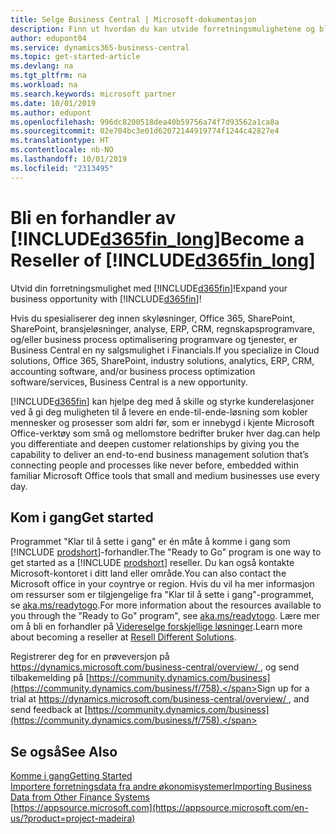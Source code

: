 ```yaml
---
title: Selge Business Central | Microsoft-dokumentasjon
description: Finn ut hvordan du kan utvide forretningsmulighetene og bli en Microsoft-partnere og Business Central-forhandler.
author: edupont04
ms.service: dynamics365-business-central
ms.topic: get-started-article
ms.devlang: na
ms.tgt_pltfrm: na
ms.workload: na
ms.search.keywords: microsoft partner
ms.date: 10/01/2019
ms.author: edupont
ms.openlocfilehash: 996dc8200518dea40b59756a74f7d93562a1ca8a
ms.sourcegitcommit: 02e704bc3e01d62072144919774f1244c42827e4
ms.translationtype: HT
ms.contentlocale: nb-NO
ms.lasthandoff: 10/01/2019
ms.locfileid: "2313495"
---
```

# <a name="become-a-reseller-of-included365fin_longincludesd365fin_long_mdmd"></a><span data-ttu-id="321e7-103">Bli en forhandler av [!INCLUDE[d365fin_long](includes/d365fin_long_md.md)]</span><span class="sxs-lookup"><span data-stu-id="321e7-103">Become a Reseller of [!INCLUDE[d365fin_long](includes/d365fin_long_md.md)]</span></span>
<span data-ttu-id="321e7-104">Utvid din forretningsmulighet med [!INCLUDE[d365fin](includes/d365fin_md.md)]!</span><span class="sxs-lookup"><span data-stu-id="321e7-104">Expand your business opportunity with [!INCLUDE[d365fin](includes/d365fin_md.md)]!</span></span>  

<span data-ttu-id="321e7-105">Hvis du spesialiserer deg innen skyløsninger, Office 365, SharePoint, SharePoint, bransjeløsninger, analyse, ERP, CRM, regnskapsprogramvare, og/eller business process optimalisering programvare og tjenester, er Business Central en ny salgsmulighet i Financials.</span><span class="sxs-lookup"><span data-stu-id="321e7-105">If you specialize in Cloud solutions, Office 365, SharePoint, industry solutions, analytics, ERP, CRM, accounting software, and/or business process optimization software/services, Business Central is a new opportunity.</span></span>   

[!INCLUDE[d365fin](includes/d365fin_md.md)] <span data-ttu-id="321e7-106">kan hjelpe deg med å skille og styrke kunderelasjoner ved å gi deg muligheten til å levere en ende-til-ende-løsning som kobler mennesker og prosesser som aldri før, som er innebygd i kjente Microsoft Office-verktøy som små og mellomstore bedrifter bruker hver dag.</span><span class="sxs-lookup"><span data-stu-id="321e7-106">can help you differentiate and deepen customer relationships by giving you the capability to deliver an end-to-end business management solution that’s connecting people and processes like never before, embedded within familiar Microsoft Office tools that small and medium businesses use every day.</span></span>  

## <a name="get-started"></a><span data-ttu-id="321e7-107">Kom i gang</span><span class="sxs-lookup"><span data-stu-id="321e7-107">Get started</span></span>

<span data-ttu-id="321e7-108">Programmet "Klar til å sette i gang" er én måte å komme i gang som [!INCLUDE [prodshort](includes/prodshort.md)]-forhandler.</span><span class="sxs-lookup"><span data-stu-id="321e7-108">The "Ready to Go" program is one way to get started as a [!INCLUDE [prodshort](includes/prodshort.md)] reseller.</span></span> <span data-ttu-id="321e7-109">Du kan også kontakte Microsoft-kontoret i ditt land eller område.</span><span class="sxs-lookup"><span data-stu-id="321e7-109">You can also contact the Microsoft office in your coyntrye or region.</span></span> <span data-ttu-id="321e7-110">Hvis du vil ha mer informasjon om ressurser som er tilgjengelige fra "Klar til å sette i gang"-programmet, se [aka.ms/readytogo](https://aka.ms/readytogo).</span><span class="sxs-lookup"><span data-stu-id="321e7-110">For more information about the resources available to you through the "Ready to Go" program", see [aka.ms/readytogo](https://aka.ms/readytogo).</span></span> <span data-ttu-id="321e7-111">Lære mer om å bli en forhandler på [Videreselge forskjellige løsninger](/dynamics365/business-central/dev-itpro/developer/readiness/readiness-reseller).</span><span class="sxs-lookup"><span data-stu-id="321e7-111">Learn more about becoming a reseller at [Resell Different Solutions](/dynamics365/business-central/dev-itpro/developer/readiness/readiness-reseller).</span></span>  

<span data-ttu-id="321e7-112">Registrerer deg for en prøveversjon på [https://dynamics.microsoft.com/business-central/overview/ ](https://dynamics.microsoft.com/en-us/business-central/overview/
), og send tilbakemelding på [https://community.dynamics.com/business](https://community.dynamics.com/business/f/758).</span><span class="sxs-lookup"><span data-stu-id="321e7-112">Sign up for a trial at [https://dynamics.microsoft.com/business-central/overview/ ](https://dynamics.microsoft.com/en-us/business-central/overview/
), and send feedback at [https://community.dynamics.com/business](https://community.dynamics.com/business/f/758).</span></span>  

## <a name="see-also"></a><span data-ttu-id="321e7-113">Se også</span><span class="sxs-lookup"><span data-stu-id="321e7-113">See Also</span></span>

[<span data-ttu-id="321e7-114">Komme i gang</span><span class="sxs-lookup"><span data-stu-id="321e7-114">Getting Started</span></span>](product-get-started.md)  
[<span data-ttu-id="321e7-115">Importere forretningsdata fra andre økonomisystemer</span><span class="sxs-lookup"><span data-stu-id="321e7-115">Importing Business Data from Other Finance Systems</span></span>](across-import-data-configuration-packages.md)  
[https://appsource.microsoft.com](https://appsource.microsoft.com/en-us/?product=project-madeira)  
